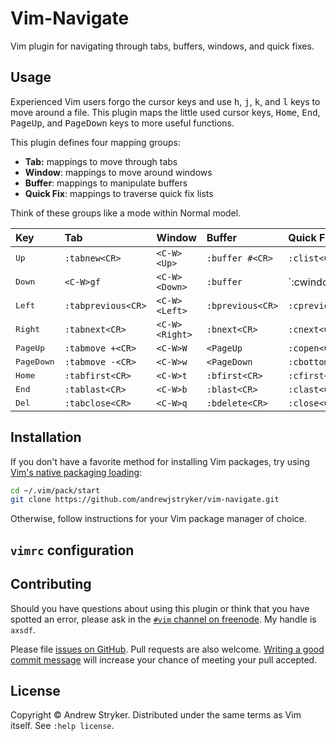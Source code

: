 # Vim-Navigate

Vim plugin for navigating through tabs, buffers, windows, and quick fixes.

## Usage

Experienced Vim users forgo the cursor keys and use <kbd>h</kbd>, <kbd>j</kbd>,
<kbd>k</kbd>, and <kbd>l</kbd> keys to move around a file. This plugin maps the
little used cursor keys, <kbd>Home</kbd>, <kbd>End</kbd>, <kbd>PageUp</kbd>,
and <kbd>PageDown</kbd> keys to more useful functions.

This plugin defines four mapping groups:

- **Tab:** mappings to move through tabs
- **Window**: mappings to move around windows
- **Buffer**: mappings to manipulate buffers
- **Quick Fix**: mappings to traverse quick fix lists

Think of these groups like a mode within Normal model.

| Key                 | Tab                | Window         | Buffer           | Quick Fix        |
|:--------------------|:-------------------|:---------------|:-----------------|:-----------------|
| <kbd>Up</kbd>       | `:tabnew<CR>`      | `<C-W><Up>`    | `:buffer #<CR>`  | `:clist<CR>`     |
| <kbd>Down</kbd>     | `<C-W>gf`          | `<C-W><Down>`  | `:buffer`        | `:cwindow<CR>    |
| <kbd>Left</kbd>     | `:tabprevious<CR>` | `<C-W><Left>`  | `:bprevious<CR>` | `:cprevious<CR>` |
| <kbd>Right</kbd>    | `:tabnext<CR>`     | `<C-W><Right>` | `:bnext<CR>`     | `:cnext<CR>`     |
| <kbd>PageUp</kbd>   | `:tabmove +<CR>`   | `<C-W>W`       | `<PageUp`        | `:copen<CR>`     |
| <kbd>PageDown</kbd> | `:tabmove -<CR>`   | `<C-W>w`       | `<PageDown`      | `:cbottom<CR>`   |
| <kbd>Home</kbd>     | `:tabfirst<CR>`    | `<C-W>t`       | `:bfirst<CR>`    | `:cfirst<CR>`    |
| <kbd>End</kbd>      | `:tablast<CR>`     | `<C-W>b`       | `:blast<CR>`     | `:clast<CR>`     |
| <kbd>Del</kbd>      | `:tabclose<CR>`    | `<C-W>q`       | `:bdelete<CR>`   | `:close<CR>`     |

## Installation

If you don't have a favorite method for installing Vim packages, try using
[Vim's native packaging loading](https://shapeshed.com/vim-packages/):

```sh
cd ~/.vim/pack/start
git clone https://github.com/andrewjstryker/vim-navigate.git
```

Otherwise, follow instructions for your Vim package manager of choice.

## `vimrc` configuration


## Contributing

Should you have questions about using this plugin or think that you have
spotted an error, please ask in the [`#vim` channel on
freenode](https://webchat.freenode.net/?channels=vim). My handle is `axsdf`.

Please file [issues on
GitHub](https://github.com/andrewjstryker/vim-navigate/issues). Pull requests
are also welcome. [Writing a good commit
message](https://tbaggery.com/2008/04/19/a-note-about-git-commit-messages.html)
will increase your chance of meeting your pull accepted.

## License

Copyright © Andrew Stryker. Distributed under the same terms as Vim itself.
See `:help license`.
